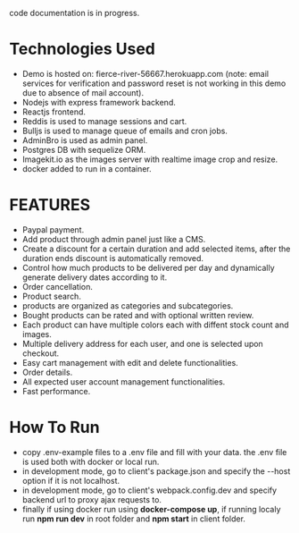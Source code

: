 code documentation is in progress.

# Technologies Used  

  - Demo is hosted on: fierce-river-56667.herokuapp.com (note: email services for verification and password reset is not working in this demo due to absence of mail account).  
  - Nodejs with express framework backend.
  - Reactjs frontend.  
  - Reddis is used to manage sessions and cart.  
  - Bulljs is used to manage queue of emails and cron jobs.    
  - AdminBro is used as admin panel.  
  - Postgres DB with sequelize ORM.
  - Imagekit.io as the images server with realtime image crop and resize.
  - docker added to run in a container.
  

# FEATURES  
  
  - Paypal payment. 
  - Add product through admin panel just like a CMS. 
  - Create a discount for a certain duration and add selected items, after the duration ends discount is automatically removed. 
  - Control how much products to be delivered per day and dynamically generate delivery dates according to it.  
  - Order cancellation.
  - Product search.
  - products are organized as categories and subcategories.  
  - Bought products can be rated and with optional written review. 
  - Each product can have multiple colors each with diffent stock count and images. 
  - Multiple delivery address for each user, and one is selected upon checkout.  
  - Easy cart management with edit and delete functionalities. 
  - Order details.  
  - All expected user account management functionalities.
  - Fast performance.  
  
# How To Run  
  
  - copy .env-example files to a .env file and fill with your data. the .env file is used both with docker or local run.  
  - in development mode, go to client's package.json and specify the --host option if it is not localhost.
  - in development mode, go to client's webpack.config.dev and specify backend url to proxy ajax requests to. 
  - finally if using docker run using **docker-compose up**, if running localy run **npm run dev** in root folder and **npm start** in  client folder.


